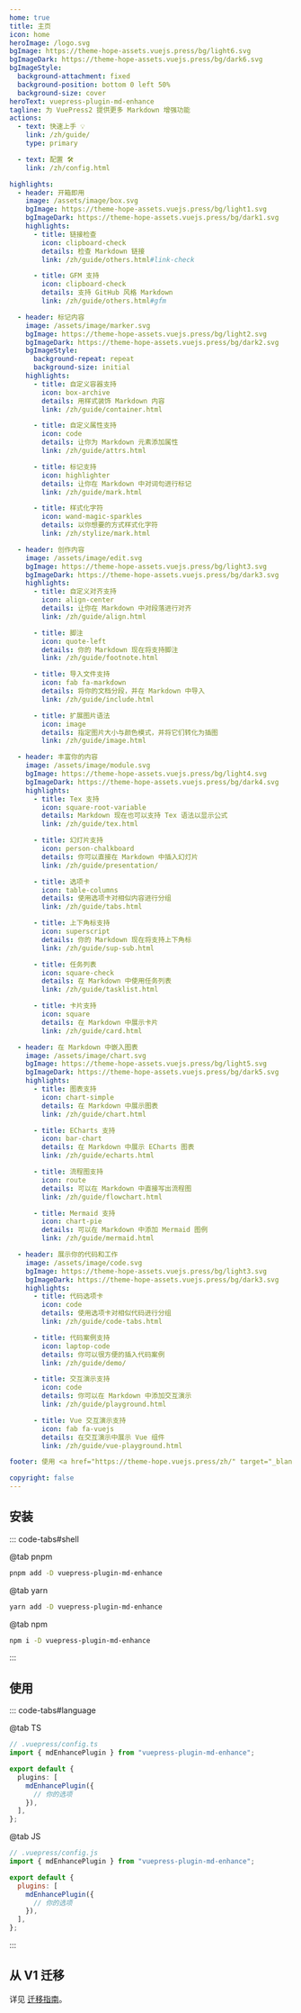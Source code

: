 ```yaml
---
home: true
title: 主页
icon: home
heroImage: /logo.svg
bgImage: https://theme-hope-assets.vuejs.press/bg/light6.svg
bgImageDark: https://theme-hope-assets.vuejs.press/bg/dark6.svg
bgImageStyle:
  background-attachment: fixed
  background-position: bottom 0 left 50%
  background-size: cover
heroText: vuepress-plugin-md-enhance
tagline: 为 VuePress2 提供更多 Markdown 增强功能
actions:
  - text: 快速上手 💡
    link: /zh/guide/
    type: primary

  - text: 配置 🛠
    link: /zh/config.html

highlights:
  - header: 开箱即用
    image: /assets/image/box.svg
    bgImage: https://theme-hope-assets.vuejs.press/bg/light1.svg
    bgImageDark: https://theme-hope-assets.vuejs.press/bg/dark1.svg
    highlights:
      - title: 链接检查
        icon: clipboard-check
        details: 检查 Markdown 链接
        link: /zh/guide/others.html#link-check

      - title: GFM 支持
        icon: clipboard-check
        details: 支持 GitHub 风格 Markdown
        link: /zh/guide/others.html#gfm

  - header: 标记内容
    image: /assets/image/marker.svg
    bgImage: https://theme-hope-assets.vuejs.press/bg/light2.svg
    bgImageDark: https://theme-hope-assets.vuejs.press/bg/dark2.svg
    bgImageStyle:
      background-repeat: repeat
      background-size: initial
    highlights:
      - title: 自定义容器支持
        icon: box-archive
        details: 用样式装饰 Markdown 内容
        link: /zh/guide/container.html

      - title: 自定义属性支持
        icon: code
        details: 让你为 Markdown 元素添加属性
        link: /zh/guide/attrs.html

      - title: 标记支持
        icon: highlighter
        details: 让你在 Markdown 中对词句进行标记
        link: /zh/guide/mark.html

      - title: 样式化字符
        icon: wand-magic-sparkles
        details: 以你想要的方式样式化字符
        link: /zh/stylize/mark.html

  - header: 创作内容
    image: /assets/image/edit.svg
    bgImage: https://theme-hope-assets.vuejs.press/bg/light3.svg
    bgImageDark: https://theme-hope-assets.vuejs.press/bg/dark3.svg
    highlights:
      - title: 自定义对齐支持
        icon: align-center
        details: 让你在 Markdown 中对段落进行对齐
        link: /zh/guide/align.html

      - title: 脚注
        icon: quote-left
        details: 你的 Markdown 现在将支持脚注
        link: /zh/guide/footnote.html

      - title: 导入文件支持
        icon: fab fa-markdown
        details: 将你的文档分段，并在 Markdown 中导入
        link: /zh/guide/include.html

      - title: 扩展图片语法
        icon: image
        details: 指定图片大小与颜色模式，并将它们转化为插图
        link: /zh/guide/image.html

  - header: 丰富你的内容
    image: /assets/image/module.svg
    bgImage: https://theme-hope-assets.vuejs.press/bg/light4.svg
    bgImageDark: https://theme-hope-assets.vuejs.press/bg/dark4.svg
    highlights:
      - title: Tex 支持
        icon: square-root-variable
        details: Markdown 现在也可以支持 Tex 语法以显示公式
        link: /zh/guide/tex.html

      - title: 幻灯片支持
        icon: person-chalkboard
        details: 你可以直接在 Markdown 中插入幻灯片
        link: /zh/guide/presentation/

      - title: 选项卡
        icon: table-columns
        details: 使用选项卡对相似内容进行分组
        link: /zh/guide/tabs.html

      - title: 上下角标支持
        icon: superscript
        details: 你的 Markdown 现在将支持上下角标
        link: /zh/guide/sup-sub.html

      - title: 任务列表
        icon: square-check
        details: 在 Markdown 中使用任务列表
        link: /zh/guide/tasklist.html

      - title: 卡片支持
        icon: square
        details: 在 Markdown 中展示卡片
        link: /zh/guide/card.html

  - header: 在 Markdown 中嵌入图表
    image: /assets/image/chart.svg
    bgImage: https://theme-hope-assets.vuejs.press/bg/light5.svg
    bgImageDark: https://theme-hope-assets.vuejs.press/bg/dark5.svg
    highlights:
      - title: 图表支持
        icon: chart-simple
        details: 在 Markdown 中展示图表
        link: /zh/guide/chart.html

      - title: ECharts 支持
        icon: bar-chart
        details: 在 Markdown 中展示 ECharts 图表
        link: /zh/guide/echarts.html

      - title: 流程图支持
        icon: route
        details: 可以在 Markdown 中直接写出流程图
        link: /zh/guide/flowchart.html

      - title: Mermaid 支持
        icon: chart-pie
        details: 可以在 Markdown 中添加 Mermaid 图例
        link: /zh/guide/mermaid.html

  - header: 展示你的代码和工作
    image: /assets/image/code.svg
    bgImage: https://theme-hope-assets.vuejs.press/bg/light3.svg
    bgImageDark: https://theme-hope-assets.vuejs.press/bg/dark3.svg
    highlights:
      - title: 代码选项卡
        icon: code
        details: 使用选项卡对相似代码进行分组
        link: /zh/guide/code-tabs.html

      - title: 代码案例支持
        icon: laptop-code
        details: 你可以很方便的插入代码案例
        link: /zh/guide/demo/

      - title: 交互演示支持
        icon: code
        details: 你可以在 Markdown 中添加交互演示
        link: /zh/guide/playground.html

      - title: Vue 交互演示支持
        icon: fab fa-vuejs
        details: 在交互演示中展示 Vue 组件
        link: /zh/guide/vue-playground.html

footer: 使用 <a href="https://theme-hope.vuejs.press/zh/" target="_blank">VuePress Theme Hope</a> 主题 | MIT 协议, 版权所有 © 2019-present Mr.Hope

copyright: false
---
```


## 安装

::: code-tabs#shell

@tab pnpm

```bash
pnpm add -D vuepress-plugin-md-enhance
```

@tab yarn

```bash
yarn add -D vuepress-plugin-md-enhance
```

@tab npm

```bash
npm i -D vuepress-plugin-md-enhance
```

:::

## 使用

::: code-tabs#language

@tab TS

```ts
// .vuepress/config.ts
import { mdEnhancePlugin } from "vuepress-plugin-md-enhance";

export default {
  plugins: [
    mdEnhancePlugin({
      // 你的选项
    }),
  ],
};
```

@tab JS

```js
// .vuepress/config.js
import { mdEnhancePlugin } from "vuepress-plugin-md-enhance";

export default {
  plugins: [
    mdEnhancePlugin({
      // 你的选项
    }),
  ],
};
```

:::

## 从 V1 迁移

详见 [迁移指南](./migration.md)。

<NetlifyBadge alt="通过 Netlify 部署" />

<script setup lang="ts">
import NetlifyBadge from "@NetlifyBadge";
</script>
